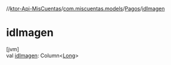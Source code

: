 //[ktor-Api-MisCuentas](../../../index.md)/[com.miscuentas.models](../index.md)/[Pagos](index.md)/[idImagen](id-imagen.md)

# idImagen

[jvm]\
val [idImagen](id-imagen.md): Column&lt;[Long](https://kotlinlang.org/api/latest/jvm/stdlib/kotlin/-long/index.html)&gt;
